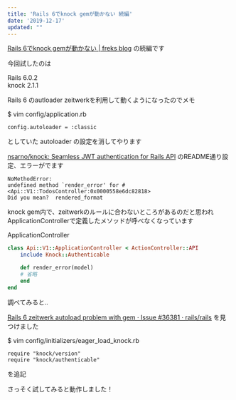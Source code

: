 ```yaml
---
title: 'Rails 6でknock gemが動かない 続編'
date: '2019-12-17'
updated: ""
---
```


[Rails 6でknock gemが動かない \| freks blog](https://blog.freks.jp/rails6-knock/) の続編です  

今回試したのは

Rails 6.0.2  
knock 2.1.1  

Rails 6 のautloader zeitwerkを利用して動くようになったのでメモ  

$ vim config/application.rb

```
config.autoloader = :classic
```

としていた autoloader の設定を消してやります

[nsarno/knock: Seamless JWT authentication for Rails API](https://github.com/nsarno/knock) のREADME通り設定、エラーがでます    

```
NoMethodError:
undefined method `render_error' for #<Api::V1::TodosController:0x0000558e6dc82818>
Did you mean?  rendered_format
```

knock gem内で、zeitwerkのルールに合わないところがあるのだと思われ  
ApplicationControllerで定義したメソッドが呼べなくなっています

ApplicationController

```rb
class Api::V1::ApplicationController < ActionController::API
    include Knock::Authenticable

    def render_error(model)
    # 省略
    end
end
```

調べてみると..

[Rails 6 zeitwerk autoload problem with gem · Issue \#36381 · rails/rails](https://github.com/rails/rails/issues/36381#issuecomment-511185972)
を見つけました

$ vim config/initializers/eager_load_knock.rb

```
require "knock/version"
require "knock/authenticable"
```

を追記

さっそく試してみると動作しました！  
